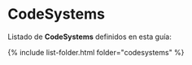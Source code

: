 # CodeSystems

Listado de **CodeSystems** definidos en esta guía:

{% include list-folder.html folder="codesystems" %}
